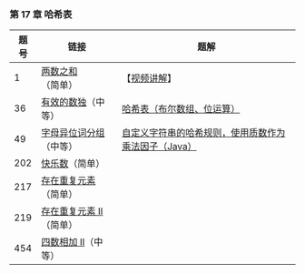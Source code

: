 ### 第 17 章 哈希表

| 题号 | 链接                                                         | 题解                                                         |
| ---- | ------------------------------------------------------------ | ------------------------------------------------------------ |
| 1    | [两数之和](https://leetcode-cn.com/problems/two-sum)（简单） | 【[视频讲解](https://leetcode-cn.com/problems/two-sum/solution/liang-shu-zhi-he-by-leetcode-solution/)】 |
| 36   | [有效的数独](https://leetcode-cn.com/problems/valid-sudoku/)（中等） | [哈希表（布尔数组、位运算）](https://leetcode-cn.com/problems/valid-sudoku/solution/ha-xi-biao-bu-er-shu-zu-wei-yun-suan-by-liweiwei14/) |
| 49   | [字母异位词分组](https://leetcode-cn.com/problems/group-anagrams/)（中等） | [自定义字符串的哈希规则，使用质数作为乘法因子（Java）](https://leetcode-cn.com/problems/group-anagrams/solution/zi-ding-yi-zi-fu-chuan-de-ha-xi-gui-ze-shi-yong-zh/) |
| 202  | [快乐数](https://leetcode-cn.com/problems/happy-number/)（简单） |                                                              |
| 217  | [存在重复元素](https://leetcode-cn.com/problems/contains-duplicate)（简单） |                                                              |
| 219  | [存在重复元素 II](https://leetcode-cn.com/problems/contains-duplicate-ii)（简单） |                                                              |
| 454  | [四数相加 II](https://leetcode-cn.com/problems/4sum-ii/)（中等） |                                                              |